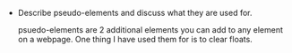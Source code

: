 * Describe pseudo-elements and discuss what they are used for.

  psuedo-elements are 2 additional elements you can add to any element on a webpage.  One thing I have used them for is to clear floats.

